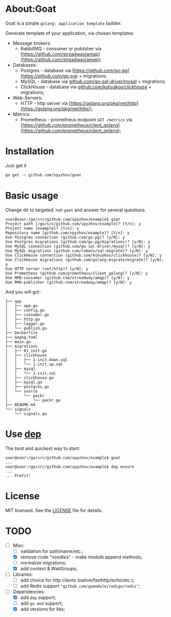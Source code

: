 # About:Goat

Goat is a simple `golang: application template` builder.

Generate template of your application, via chosen templates:
* Message brokers:
	* RabbitMQ - consumer or publisher via [https://github.com/streadway/amqp](https://github.com/streadway/amqp);
* Databases:
	* Postgres - database via [https://github.com/go-pg](https://github.com/go-pg) + migrations;
	* MySQL - database via [github.com/go-sql-driver/mysql](https://github.com/go-sql-driver/mysql) + migrations;
	* ClickHouse - database via [github.com/kshvakov/clickhouse](https://github.com/kshvakov/clickhouse) + migrations;
* Web-Servers:
	* HTTP - http server via [https://golang.org/pkg/net/http](https://golang.org/pkg/net/http/);
* Metrics:
	* Prometheus - prometheus endpoint `GET /metrics` via [https://github.com/prometheus/client_golang](https://github.com/prometheus/client_golang);

# Installation

Just get it

```bash
go get -u github.com/spyzhov/goat
```

# Basic usage

Change dir to targeted, run `goat` and answer for several questions.

```
user@user:/go/src/github.com/spyzhov/example$ goat
Project path [/go/src/github.com/spyzhov/example]? [Y/n]: y 
Project name [example]? [Y/n]: y
Repository name [github.com/spyzhov/example]? [Y/n]: y
Use Postgres connection (github.com/go-pg)? [y/N]: y
Use Postgres migrations (github.com/go-pg/migrations)? [y/N]: y
Use MySQL connection (github.com/go-sql-driver/mysql)? [y/N]: y
Use MySQL migrations (github.com/rubenv/sql-migrate)? [y/N]: y
Use ClickHouse connection (github.com/kshvakov/clickhouse)? [y/N]: y
Use ClickHouse migrations (github.com/golang-migrate/migrate)? [y/N]: y
Use HTTP server (net/http)? [y/N]: y
Use Prometheus (github.com/prometheus/client_golang)? [y/N]: y
Use RMQ-consumer (github.com/streadway/amqp)? [y/N]: y
Use RMQ-publisher (github.com/streadway/amqp)? [y/N]: y
```

And you will got :

```
├── app
│   ├── app.go
│   ├── config.go
│   ├── consumer.go
│   ├── http.go
│   ├── logger.go
│   └── publish.go
├── Dockerfile
├── Gopkg.toml
├── main.go
├── migrations
│   ├── 01_init.go
│   ├── clickhouse
│   │   ├── 1-init.down.sql
│   │   └── 1-init.up.sql
│   ├── mysql
│   │   └── 1-init.sql
│   ├── clickhouse.go
│   ├── mysql.go
│   ├── postgres.go
│   └── source
│       └── packr
│           └── packr.go
├── README.md
└── signals
    └── signals.go
```

# Use [dep](https://github.com/golang/dep)

The best and quickest way to start:
```
user@user:/go/src/github.com/spyzhov/example$ goat
...
user@user:/go/src/github.com/spyzhov/example$ dep ensure
...
... Profit!
```

# License

MIT licensed. See the [LICENSE](LICENSE) file for details.

# TODO

- [ ] Misc:
  - [ ] validation for path/name/etc.;
  - [x] remove code "noodles" - make module append methods;
  - [ ] normalize migrations;
  - [x] add context & WaitGroups;
- [ ] Libraries:
  - [ ] add choice for http clients (native/fasthttp/echo/etc.);
  - [ ] add Redis support `"github.com/gomodule/redigo/redis"`;
- [ ] Dependencies:
  - [x] add `dep` support;
  - [ ] add `go mod` support;
  - [x] add versions for libs;
